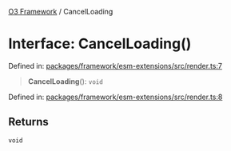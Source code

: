 [O3 Framework](../API.md) / CancelLoading

# Interface: CancelLoading()

Defined in: [packages/framework/esm-extensions/src/render.ts:7](https://github.com/habeshabro/openmrs-esm-core/blob/main/packages/framework/esm-extensions/src/render.ts#L7)

> **CancelLoading**(): `void`

Defined in: [packages/framework/esm-extensions/src/render.ts:8](https://github.com/habeshabro/openmrs-esm-core/blob/main/packages/framework/esm-extensions/src/render.ts#L8)

## Returns

`void`
